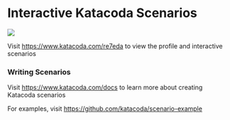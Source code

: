 # Interactive Katacoda Scenarios

[![](http://shields.katacoda.com/katacoda/re7eda/count.svg)](https://www.katacoda.com/re7eda "Get your profile on Katacoda.com")

Visit https://www.katacoda.com/re7eda to view the profile and interactive scenarios

### Writing Scenarios
Visit https://www.katacoda.com/docs to learn more about creating Katacoda scenarios

For examples, visit https://github.com/katacoda/scenario-example
